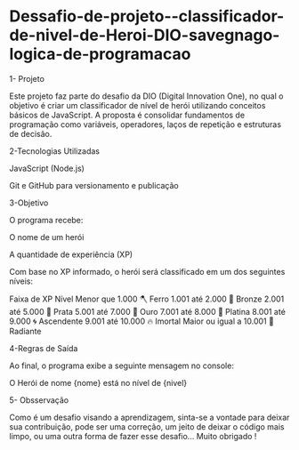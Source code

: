 ﻿# Dessafio-de-projeto--classificador-de-nivel-de-Heroi-DIO-savegnago-logica-de-programacao

1- Projeto

Este projeto faz parte do desafio da DIO (Digital Innovation One), no qual o objetivo é criar um classificador de nível de herói utilizando conceitos básicos de JavaScript. A proposta é consolidar fundamentos de programação como variáveis, operadores, laços de repetição e estruturas de decisão.

2-Tecnologias Utilizadas

JavaScript (Node.js)

Git e GitHub para versionamento e publicação

3-Objetivo

O programa recebe:

O nome de um herói

A quantidade de experiência (XP)

Com base no XP informado, o herói será classificado em um dos seguintes níveis:

Faixa de XP Nível Menor que 1.000 🪓 Ferro 1.001 até 2.000 🥉 Bronze 2.001 até 5.000 🥈 Prata 5.001 até 7.000 🥇 Ouro 7.001 até 8.000 💎 Platina 8.001 até 9.000 🌀 Ascendente 9.001 até 10.000 🔥 Imortal Maior ou igual a 10.001 🌟 Radiante

4-Regras de Saída

Ao final, o programa exibe a seguinte mensagem no console:

O Herói de nome {nome} está no nível de {nivel}

5- Obsservação

Como é um desafio visando a aprendizagem, sinta-se a vontade para deixar sua contribuição, pode ser uma correção, um jeito de deixar o código mais limpo, ou uma outra forma de fazer esse desafio... Muito obrigado !
